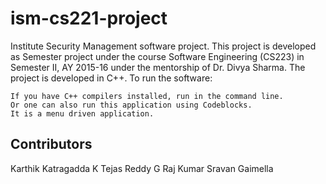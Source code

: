 # ism-cs221-project
Institute Security Management software project.
This project is developed as Semester project under the course Software Engineering (CS223) in Semester II, AY 2015-16 under the mentorship of Dr. Divya Sharma.
The project is developed in C++.
To run the software:

    If you have C++ compilers installed, run in the command line.
    Or one can also run this application using Codeblocks. 
    It is a menu driven application.
    

## Contributors

Karthik Katragadda
K Tejas Reddy
G Raj Kumar
Sravan Gaimella
